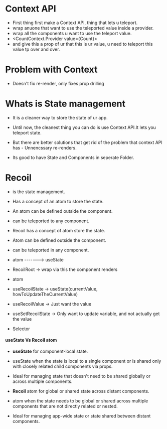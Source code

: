 # Context API

- First thing first make a Context API, thing that lets u teleport.
- wrap anuone that want to use the teleported value inside a provider.
- wrap all the components u want to use the teleport value.
- <CountContext.Provider value={Count}>
- and give this a prop of ur that this is ur value, u need to teleport this value tp over and over.
  
# Problem with Context
- Doesn't fix re-render, only fixes prop drilling

# Whats is State management 
- It is a cleaner way to store the state of ur app. 
- Until now, the cleanest thing you can do is use Context API.It lets you teleport state.

- But there are better solutions that get rid of the problem that context API has - Unnencssary re-renders.
- Its good to have State and Components in seperate Folder.

# Recoil
- is the state management.
- Has a concept of an atom to store the state.
- An atom can be defined outside the component.
- can be teleported to any component.

- Recoil has a concept of atom store the state.
- Atom can be defined outside the component.
- can be teleported in any component.
- atom -------> useState

- RecoilRoot -> wrap via this the component renders
- atom
- useRecoilState -> useState(currentValue, howToUpdateTheCurrentValue)
- useRecoilValue ->  Just want the value
- useSetRecoilState -> Only want to update variable, and not actually get the value 
- Selector

#### useState Vs Recoil atom
- **useState** for component-local state.
-  useState when the state is local to a single component or is shared only with closely related child components via props.
-  Ideal for managing state that doesn't need to be shared globally or across multiple components.
  
- **Recoil** atom for global or shared state across distant components.
-  atom when the state needs to be global or shared across multiple components that are not directly related or nested.
-  Ideal for managing app-wide state or state shared between distant components.